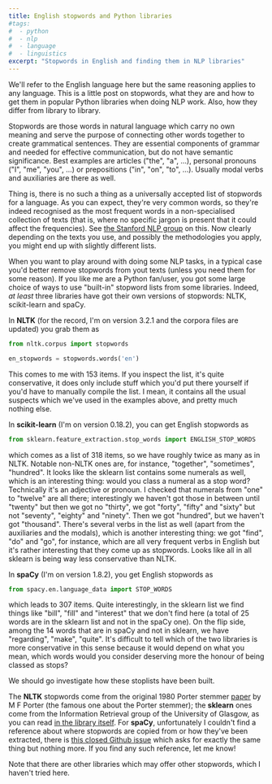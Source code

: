 ```yaml
---
title: English stopwords and Python libraries
#tags:
#  - python
#  - nlp
#  - language
#  - linguistics
excerpt: "Stopwords in English and finding them in NLP libraries"
---
```


We'll refer to the English language here but the same reasoning applies to any language. This is a little post on stopwords, what they are and how to get them in popular Python libraries when doing NLP work. Also, how they differ from library to library.

Stopwords are those words in natural language which carry no own meaning and serve the purpose of connecting other words together to create grammatical sentences. They are essential components of grammar and needed for effective communication, but do not have semantic significance. Best examples are articles ("the", "a", ...), personal pronouns ("I", "me", "you", ...) or prepositions ("in", "on", "to", ...). Usually modal verbs and auxiliaries are there as well.

Thing is, there is no such a thing as a universally accepted list of stopwords for a language. As you can expect, they're very common words, so they're indeed recognised as the most frequent words in a non-specialised collection of texts (that is, where no specific jargon is present that it could affect the frequencies). See [the Stanford NLP group](https://nlp.stanford.edu/IR-book/html/htmledition/dropping-common-terms-stop-words-1.html) on this. Now clearly depending on the texts you use, and possibly the methodologies you apply, you might end up with slightly different lists.

When you want to play around with doing some NLP tasks, in a typical case you'd better remove stopwords from yout texts (unless you need them for some reason). If you like me are a Python fan/user, you got some large choice of ways to use "built-in" stopword lists from some libraries. Indeed, *at least* three libraries have got their own versions of stopwords: NLTK, scikit-learn and spaCy.

In **NLTK** (for the record, I'm on version 3.2.1 and the corpora files are updated) you grab them as

```py
from nltk.corpus import stopwords

en_stopwords = stopwords.words('en')
```

This comes to me with 153 items. If you inspect the list, it's quite conservative, it does only include stuff which you'd put there yourself if you'd have to manually compile the list. I mean, it contains all the usual suspects which we've used in the examples above, and pretty much nothing else.

In **scikit-learn** (I'm on version 0.18.2), you can get English stopwords as

```py
from sklearn.feature_extraction.stop_words import ENGLISH_STOP_WORDS
```

which comes as a list of 318 items, so we have roughly twice as many as in NLTK. Notable non-NLTK ones are, for instance, "together", "sometimes", "hundred". It looks like the sklearn list contains some numerals as well, which is an interesting thing: would you class a numeral as a stop word? Technically it's an adjective or pronoun. I checked that numerals from "one" to "twelve" are all there; interestingly we haven't got those in between until "twenty" but then we got no "thirty", we got "forty", "fifty" and "sixty" but not "seventy", "eighty" and "ninety". Then we got "hundred", but we haven't got "thousand". There's several verbs in the list as well (apart from the auxiliaries and the modals), which is another interesting thing: we got "find", "do" and "go", for instance, which are all very frequent verbs in English but it's rather interesting that they come up as stopwords. Looks like all in all sklearn is being way less conservative than NLTK.

In **spaCy** (I'm on version 1.8.2), you get English stopwords as

```py
from spacy.en.language_data import STOP_WORDS
```

which leads to 307 items. Quite interestingly, in the sklearn list we find things like "bill", "fill" and "interest" that we don't find here (a total of 25 words are in the sklearn list and not in the spaCy one). On the flip side, among the 14 words that are in spaCy and not in sklearn, we have "regarding", "make", "quite". It's difficult to tell which of the two libraries is more conservative in this sense because it would depend on what you mean, which words would you consider deserving more the honour of being classed as stops?

We should go investigate how these stoplists have been built.

The **NLTK** stopwords come from the original 1980 Porter stemmer [paper](http://stp.lingfil.uu.se/~marie/undervisning/textanalys16/porter.pdf) by M F Porter (the famous one about the Porter stemmer); the **sklearn** ones come from the Information Retrieval group of the University of Glasgow, as you can read [in the library itself](https://github.com/scikit-learn/scikit-learn/blob/master/sklearn/feature_extraction/stop_words.py). For **spaCy**, unfortunately I couldn't find a reference about where stopwords are copied from or how they've been extracted, there is [this closed Github issue](https://github.com/explosion/spaCy/issues/649) which asks for exactly the same thing but nothing more. If you find any such reference, let me know!

Note that there are other libraries which may offer other stopwords, which I haven't tried here.
